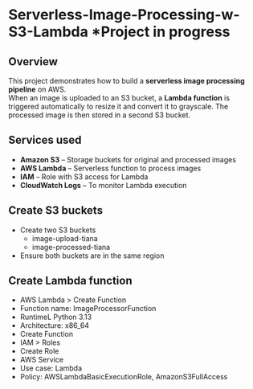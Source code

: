 # Serverless-Image-Processing-w-S3-Lambda *Project in progress 

## Overview
This project demonstrates how to build a **serverless image processing pipeline** on AWS.  
When an image is uploaded to an S3 bucket, a **Lambda function** is triggered automatically to resize it and convert it to grayscale. The processed image is then stored in a second S3 bucket.

## Services used
- **Amazon S3** – Storage buckets for original and processed images  
- **AWS Lambda** – Serverless function to process images  
- **IAM** – Role with S3 access for Lambda  
- **CloudWatch Logs** – To monitor Lambda execution

## Create S3 buckets
- Create two S3 buckets
  - image-upload-tiana
  - image-processed-tiana
- Ensure both buckets are in the same region

## Create Lambda function
- AWS Lambda > Create Function
- Function name: ImageProcessorFunction
- RuntimeL Python 3.13
- Architecture: x86_64
- Create Function
- IAM > Roles
- Create Role
- AWS Service
- Use case: Lambda
- Policy: AWSLambdaBasicExecutionRole, AmazonS3FullAccess
